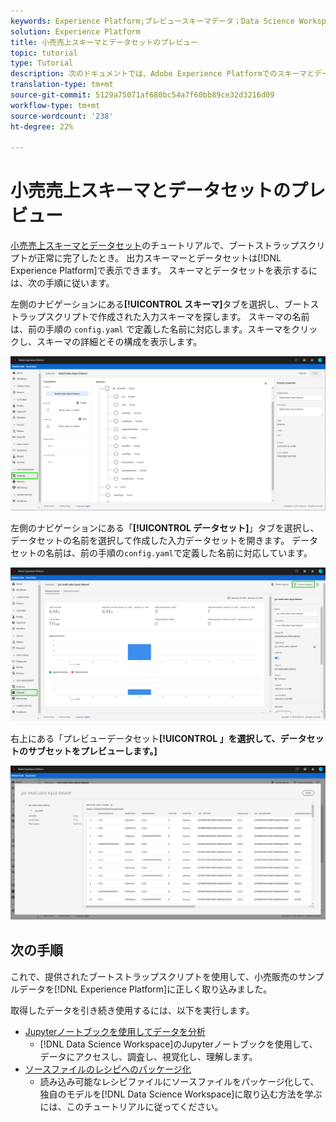 ```yaml
---
keywords: Experience Platform;プレビュースキーマデータ；Data Science Workspace；人気の高いトピック
solution: Experience Platform
title: 小売売上スキーマとデータセットのプレビュー
topic: tutorial
type: Tutorial
description: 次のドキュメントでは、Adobe Experience Platformでのスキーマとデータセットのプレビューの概要を説明します。
translation-type: tm+mt
source-git-commit: 5129a75071af680bc54a7f60bb89ce32d3216d09
workflow-type: tm+mt
source-wordcount: '238'
ht-degree: 22%

---
```



# 小売売上スキーマとデータセットのプレビュー

[小売売上スキーマとデータセット](./create-retails-sales-dataset.md)のチュートリアルで、ブートストラップスクリプトが正常に完了したとき。 出力スキーマーとデータセットは[!DNL Experience Platform]で表示できます。 スキーマとデータセットを表示するには、次の手順に従います。

左側のナビゲーションにある&#x200B;**[!UICONTROL スキーマ]**&#x200B;タブを選択し、ブートストラップスクリプトで作成された入力スキーマを探します。 スキーマの名前は、前の手順の `config.yaml` で定義した名前に対応します。スキーマをクリックし、スキーマの詳細とその構成を表示します。

![](../images/models-recipes/access-data/schema.PNG)

左側のナビゲーションにある「**[!UICONTROL データセット]**」タブを選択し、データセットの名前を選択して作成した入力データセットを開きます。 データセットの名前は、前の手順の`config.yaml`で定義した名前に対応しています。

![](../images/models-recipes/access-data/dataset.PNG)

右上にある「プレビューデータセット&#x200B;**[!UICONTROL 」を選択して、データセットのサブセットをプレビューします。]**

![](../images/models-recipes/access-data/preview.PNG)

## 次の手順

これで、提供されたブートストラップスクリプトを使用して、小売販売のサンプルデータを[!DNL Experience Platform]に正しく取り込みました。

取得したデータを引き続き使用するには、以下を実行します。
- [Jupyterノートブックを使用してデータを分析](../jupyterlab/analyze-your-data.md)
   - [!DNL Data Science Workspace]のJupyterノートブックを使用して、データにアクセスし、調査し、視覚化し、理解します。
- [ソースファイルのレシピへのパッケージ化](./package-source-files-recipe.md)
   - 読み込み可能なレシピファイルにソースファイルをパッケージ化して、独自のモデルを[!DNL Data Science Workspace]に取り込む方法を学ぶには、このチュートリアルに従ってください。